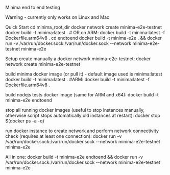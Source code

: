 Minima end to end testing


Warning - currently only works on Linux and Mac

Quick Start
   cd minima_root_dir
   docker network create minima-e2e-testnet
   docker build -t minima:latest .   # OR on ARM: docker build -t minima:latest  -f Dockerfile.arm64v8 .
   cd endtoend
   docker build -t minima-e2e . && docker run -v /var/run/docker.sock:/var/run/docker.sock --network minima-e2e-testnet minima-e2e

Setup
create manually a docker network minima-e2e-testnet:
   docker network create minima-e2e-testnet

build minima docker image (or pull it) - default image used is minima:latest
   docker build -t minima:latest .
#ARM: docker build -t minima:latest  -f Dockerfile.arm64v8 .

build nodejs tests docker image (same for ARM and x64):
   docker build -t minima-e2e endtoend

stop all running docker images (useful to stop instances manually, otherwise script stops automatically old instances at restart):
   docker stop $(docker ps -a -q)

run docker instance to create network and perform network connectivity check (requires at least one connection):
   docker run -v /var/run/docker.sock:/var/run/docker.sock --network minima-e2e-testnet minima-e2e

All in one:
   docker build -t minima-e2e endtoend && docker run -v /var/run/docker.sock:/var/run/docker.sock --network minima-e2e-testnet minima-e2e
 
